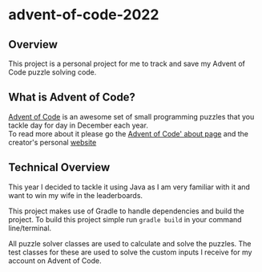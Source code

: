 # advent-of-code-2022
## Overview
This project is a personal project for me to track and save my Advent of Code puzzle solving code.

## What is Advent of Code?
[Advent of Code](https://adventofcode.com/) is an awesome set of small programming puzzles that you tackle day for day in December each year.   
To read more about it please go the [Advent of Code' about page](https://adventofcode.com/2022/about) and the creator's personal [website](http://was.tl/)

## Technical Overview
This year I decided to tackle it using Java as I am very familiar with it and want to win my wife in the leaderboards.

This project makes use of Gradle to handle dependencies and build the project.
To build this project simple run `gradle build` in your command line/terminal.

All puzzle solver classes are used to calculate and solve the puzzles.
The test classes for these are used to solve the custom inputs I receive for my account on Advent of Code.